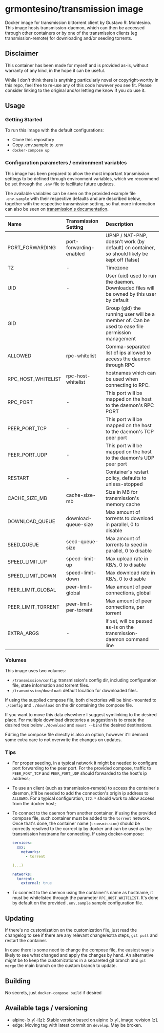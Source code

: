 # grmontesino/transmission image

Docker image for transmission bittorrent client by Gustavo R. Montesino. This image hosts transmission-daemon, which can then be accessed through other containers or by one of the transmission clients (eg transmission-remote) for downloading and/or seeding torrents.

## Disclaimer
This container has been made for myself and is provided as-is, without warranty of any kind, in the hope it can be useful.

While I don't think there is anything particularly novel or copyright-worthy in this repo, feel free to re-use any of this code however you see fit. Please consider linking to the original and/or letting me know if you do use it.

## Usage

### Getting Started

To run this image with the default configurations:

* Clone this repository
* Copy .env.sample to .env
* `docker-compose up`

### Configuration parameters / environment variables

This image has been prepared to allow the most important transmission settings to be defined through environment variables, which we recommend be set through the `.env` file to facilitate future updates.

The available variables can be seen on the provided example file `.env.sample` with their respective defaults and are described below, together with the respective transmission setting, so that more information can also be seen on [transmission's documentation](https://github.com/transmission/transmission/wiki/Editing-Configuration-Files).

| Name            | Transmission Setting | Description |
| :-------------- | :------------------- | :---------- |
| PORT_FORWARDING | port-forwarding-enabled | UPNP / NAT-PNP, doesn't work (by default) on container, so should likely be kept off (false)
| TZ              | - | Timezone |
| UID             | - | User (uid) used to run the daemon. Downloaded files will be owned by this user by default |
| GID             |   | Group (gid) the running user will be a member of. Can be used to ease file permission management |
| ALLOWED         | rpc-whitelist | Comma-separated list of ips allowed to access the daemon through RPC |
| RPC_HOST_WHITELIST | rpc-host-whitelist | hostnames which can be used when connecting to RPC. |
| RPC_PORT        | - | This port will be mapped on the host to the daemon's RPC PORT |
| PEER_PORT_TCP   | - | This port will be mapped on the host to the daemon's TCP peer port |
| PEER_PORT_UDP   | - | This port will be mapped on the host to the daemon's UDP peer port |
| RESTART         | - | Container's restart policy, defaults to unless-stopped |
| CACHE_SIZE_MB   | cache-size-mb | Size in MB for transmission's memory cache |
| DOWNLOAD_QUEUE | download-queue-size | Max amount of torrents to download in parallel, 0 to disable |
| SEED_QUEUE | seed-queue-size | Max amount of torrents to seed in parallel, 0 to disable |
| SPEED_LIMIT_UP | speed-limit-up | Max upload rate in KB/s, 0 to disable |
| SPEED_LIMIT_DOWN | speed-limit-down | Max download rate in KB/s, 0 to disable |
| PEER_LIMIT_GLOBAL | peer-limit-global | Max amount of peer connections, global |
| PEER_LIMIT_TORRENT | peer-limit-per-torrent | Max amount of peer connections, per torrent |
| EXTRA_ARGS | - | If set, will be passed as-is on the transmission-daemon command line |

### Volumes

This image uses two volumes:

* `/transmission/config`: transmission's config dir, including configuration file, state information and torrent files.
* `/transmission/download`: default location for downloaded files.

If using the supplied compose file, both directories will be bind-mounted to `./config` and `./download` on the dir containing the compose file.

If you want to move this data elsewhere I suggest symlinking to the desired place. For multiple download directories a suggestion is to create the desired tree below `./download` and `mount --bind` the desired destinations.

Editing the compose file directly is also an option, however it'll demand some extra care to not overwrite the changes on updates.

### Tips

* For proper seeding, in a typical network it might be needed to configure port forwarding to the peer port. For the provided compose, traffic to `PEER_PORT_TCP` and `PEER_PORT_UDP` should forwarded to the host's ip address;

* To use an client (such as transmission-remote) to access the container's daemon, it'll be needed to add the connection's origin ip address to `ALLOWED`. For a typical configuration, `172.*` should work to allow access from the docker host;

* To connect to the daemon from another container, if using the provided compose file, such container must be added to the `torrent` network. Once that's done, the container name (`transmission`) should be correctly resolved to the correct ip by docker and can be used as the transmission hostname for connecting. If using docker-compose:

    ```yaml
    services:
      xxx:
        networks:
          - torrent

    (...)

    networks:
      torrent:
        external: true
    ```
* To connect to the daemon using the container's name as hostname, it must be whitelisted through the parameter `RPC_HOST_WHITELIST`. It's done by default on the provided `.env.sample` sample configuration file.

## Updating

If there's no customization on the customization file, just read the changelog to see if there are any relevant change/extra steps, `git pull` and restart the container.

In case there is some need to change the compose file, the easiest way is likely to see what changed and apply the changes by hand. An alternative might be to keep the customizations in a separeted git branch and `git merge` the main branch on the custom branch to update.

## Building

No secrets, just `docker-compose build` if desired

## Available tags / versioning

* alpine-[x.y]-i[z]: Stable version based on alpine [x.y], image revision [z].
* edge: Moving tag with latest commit on `develop`. May be broken.
